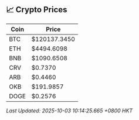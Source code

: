 ## 📈 Crypto Prices

| Coin | Price |
| ---- | ----- |
| BTC | $120137.3450 |
| ETH | $4494.6098 |
| BNB | $1090.6508 |
| CRV | $0.7370 |
| ARB | $0.4460 |
| OKB | $191.9857 |
| DOGE | $0.2576 |

_Last Updated: 2025-10-03 10:14:25.665 +0800 HKT_